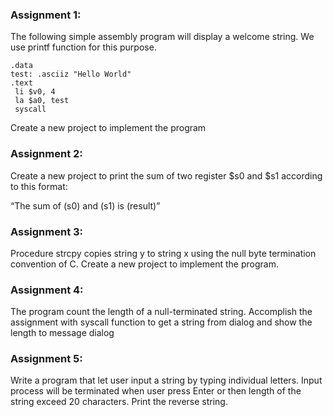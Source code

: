 ### Assignment 1:
The following simple assembly program will display a welcome string. We use 
printf function for this purpose.

    .data
    test: .asciiz "Hello World"
    .text
     li $v0, 4
     la $a0, test
     syscall
Create a new project to implement the program 
### Assignment 2:
Create a new project to print the sum of two register $s0 and $s1 according to 
this format:

“The sum of (s0) and (s1) is (result)”
### Assignment 3:
Procedure strcpy copies string y to string x using the null byte termination 
convention of C. 
Create a new project to implement the program. 
### Assignment 4:
The program count the length of a null-terminated string.
Accomplish the assignment with syscall function to get a string from 
dialog and show the length to message dialog
### Assignment 5:
Write a program that let user input a string by typing individual letters. Input 
process will be terminated when user press Enter or then length of the string 
exceed 20 characters. Print the reverse string.
